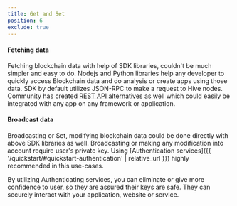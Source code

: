 ```yaml
---
title: Get and Set
position: 6
exclude: true
---
```

#### Fetching data

Fetching blockchain data with help of SDK libraries, couldn't be much simpler and easy to do. Nodejs and Python libraries
help any developer to quickly access Blockchain data and do analysis or create apps using those data. SDK by default utilizes
JSON-RPC to make a request to Hive nodes. Community has created [REST API alternatives](https://hivexplorer.com/api-docs) as well which could easily be integrated
with any app on any framework or application.

#### Broadcast data

Broadcasting or Set, modifying blockchain data could be done directly with above SDK libraries as well. Broadcasting or making 
any modification into account require user's private key. Using [Authentication services]({{ '/quickstart/#quickstart-authentication' | relative_url }}) highly recommended in this use-cases.

By utilizing Authenticating services, you can eliminate or give more confidence to user, so they are assured their keys are safe.
They can securely interact with your application, website or service.
